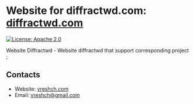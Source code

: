 # Website for diffractwd.com: [diffractwd.com](http://diffractwd.com/)

[![License: Apache 2.0](https://img.shields.io/badge/License-Apache2.0-green.svg)](https://opensource.org/licenses/Apache-2.0)

Website Diffractwd - Website diffractwd that support corresponding project ;

## Contacts
* Website: [vreshch.com](http://vreshch.com)
* Email: vreshch@gmail.com
